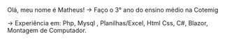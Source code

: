 Olá, meu nome é Matheus!
-> Faço o 3° ano do ensino médio na Cotemig

-> Experiência em: Php, Mysql , Planilhas/Excel, Html Css, C#, Blazor, Montagem de Computador.
<!--
**Matheuzzzzzzz/Matheuzzzzzzz** is a ✨ _special_ ✨ repository because its `README.md` (this file) appears on your GitHub profile.
 -> Faço o 3° ano do ensino médio na Cotemig
 -> Experiência em: Php, Mysql WorkBench, Planilhas/Excel, Html Css, C#, Blazor, Montagem de Computador.
-->
